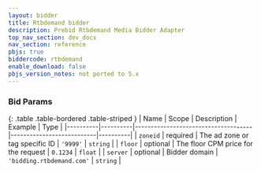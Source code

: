 ```yaml
---
layout: bidder
title: Rtbdemand bidder
description: Prebid Rtbdemand Media Bidder Adapter
top_nav_section: dev_docs
nav_section: reference
pbjs: true
biddercode: rtbdemand
enable_download: false
pbjs_version_notes: not ported to 5.x
---
```


### Bid Params

{: .table .table-bordered .table-striped }
| Name     | Scope    | Description                         | Example                   | Type     |
|----------|----------|-------------------------------------|---------------------------|----------|
| `zoneid` | required | The ad zone or tag specific ID      | `'9999'`                  | `string` |
| `floor`  | optional | The floor CPM price for the request | `0.1234`                  | `float`  |
| `server` | optional | Bidder domain                       | `'bidding.rtbdemand.com'` | `string` |

